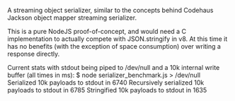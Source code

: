 A streaming object serializer, similar to the concepts behind Codehaus Jackson object mapper streaming serializer. 

This is a pure NodeJS proof-of-concept, and would need a C implementation to actually compete with JSON.stringify in v8. At this time it has no benefits (with the exception of space consumption) over writing a response directly.

Current stats with stdout being piped to /dev/null and a 10k internal write buffer (all times in ms):
$ node serializer_benchmark.js > /dev/null
Serialized 10k payloads to stdout in 6740
Recursively serialized 10k payloads to stdout in 6785
Stringified 10k payloads to stdout in 1635
